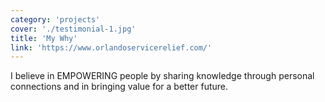 ```yaml
---
category: 'projects'
cover: './testimonial-1.jpg'
title: 'My Why'
link: 'https://www.orlandoservicerelief.com/'
---
```


I believe in EMPOWERING people by sharing knowledge through personal connections and in bringing value for a better future.
